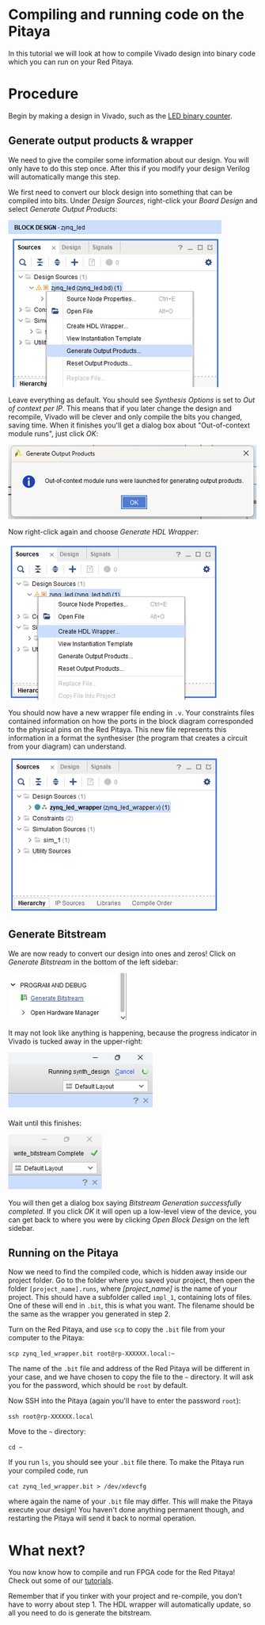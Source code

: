 # Compiling and running code on the Pitaya

In this tutorial we will look at how to compile Vivado design into binary code which you can run on your Red Pitaya.

# Procedure

Begin by making a design in Vivado, such as the [LED binary counter](/Tutorials/PROJ_LEDCounter/README.md).

## Generate output products & wrapper

We need to give the compiler some information about our design. You will only have to do this step once. After this if you modify your design Verilog will automatically mange this step.

We first need to convert our block design into something that can be compiled into bits. Under *Design Sources*, right-click your *Board Design* and select *Generate Output Products*:

![Right clicking the design](img_GenerateOutputProducts.png)

Leave everything as default. You should see *Synthesis Options* is set to *Out of context per IP*. This means that if you later change the design and recompile, Vivado will be clever and only compile the bits you changed, saving time. When it finishes you'll get a dialog box about "Out-of-context module runs", just click *OK*:

![Dialog box saying Out-of-context module runs were launched for generating output products.](img_OOCDialogBox.png)

Now right-click again and choose *Generate HDL Wrapper*:

![Right clicking the design](img_CreateHDLWrapper.png)

You should now have a new wrapper file ending in `.v`. Your constraints files contained information on how the ports in the block diagram corresponded to the physical pins on the Red Pitaya. This new file represents this information in a format the synthesiser (the program that creates a circuit from your diagram) can understand.

![Design source has been replaced by blue file ending in .v](img_DesignWrapper.png)

## Generate Bitstream

We are now ready to convert our design into ones and zeros! Click on *Generate Bitstream* in the bottom of the left sidebar:

![Button saying GenerateBitstream](img_GenerateBitstreamButton.png)

It may not look like anything is happening, because the progress indicator in Vivado is tucked away in the upper-right:

![Text in top right saying Running synth design, just under the minimise/restore/close window buttons](img_RunningDesign.png)

Wait until this finishes:

![Text in top right saying write bitstream complete](img_WriteBitstreamComplete.png)

You will then get a dialog box saying *Bitstream Generation successfully completed*. If you click *OK* it will open up a low-level view of the device, you can get back to where you were by clicking *Open Block Design* on the left sidebar.

## Running on the Pitaya

Now we need to find the compiled code, which is hidden away inside our project folder. Go to the folder where you saved your project, then open the folder `[project_name].runs`, where *[project_name]* is the name of your project. This should have a subfolder called `impl_1`, containing lots of files. One of these will end in `.bit`, this is what you want. The filename should be the same as the wrapper you generated in step 2.

Turn on the Red Pitaya, and use `scp` to copy the `.bit` file from your computer to the Pitaya:

```scp zynq_led_wrapper.bit root@rp-XXXXXX.local:~```

The name of the `.bit` file and address of the Red Pitaya will be different in your case, and we have chosen to copy the file to the `~` directory. It will ask you for the password, which should be `root` by default.

Now SSH into the Pitaya (again you'll have to enter the password `root`):

`ssh root@rp-XXXXXX.local`

Move to the `~` directory:

`cd ~`

If you run `ls`, you should see your `.bit` file there. To make the Pitaya run your compiled code, run

```cat zynq_led_wrapper.bit > /dev/xdevcfg```

where again the name of your `.bit` file may differ. This will make the Pitaya execute your design! You haven't done anything permanent though, and restarting the Pitaya will send it back to normal operation.

# What next?

You now know how to compile and run FPGA code for the Red Pitaya! Check out some of our [tutorials](/Tutorials/HOME_Tutorials).

Remember that if you tinker with your project and re-compile, you don't have to worry about step 1. The HDL wrapper will automatically update, so all you need to do is generate the bitstream.